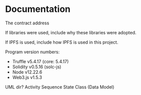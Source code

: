 # Documentation

The contract address

If libraries were used, include why these libraries were adopted.

If IPFS is used, include how IPFS is used in this project.

Program version numbers:

* Truffle v5.4.17 (core: 5.4.17)
* Solidity v0.5.16 (solc-js)
* Node v12.22.6
* Web3.js v1.5.3

UML dir?
Activity
Sequence
State
Class (Data Model)
